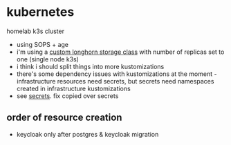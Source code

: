 # kubernetes

homelab k3s cluster

- using SOPS + age
- i'm using a [custom longhorn storage class](https://github.com/relyq/kubernetes/tree/master/infrastructure/storage/longhorn/storageclass.yaml) with number of replicas set to one (single node k3s)
- i think i should split things into more kustomizations
- there's some dependency issues with kustomizations at the moment - infrastructure resources need secrets, but secrets need namespaces created in infrastructure kustomizations
- see [secrets](https://github.com/relyq/kubernetes/tree/master/secrets/production). fix copied over secrets

## order of resource creation

- keycloak only after postgres & keycloak migration